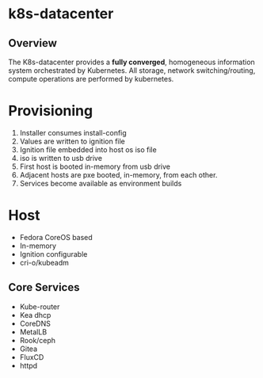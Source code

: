 # k8s-datacenter

## Overview

The K8s-datacenter provides a **fully converged**, homogeneous information system orchestrated by Kubernetes.
All storage, network switching/routing, compute operations are performed by kubernetes.


# Provisioning

1. Installer consumes install-config
2. Values are written to ignition file
3. Ignition file embedded into host os iso file
4. iso is written to usb drive
5. First host is booted in-memory from usb drive
6. Adjacent hosts are pxe booted, in-memory, from each other.
7. Services become available as environment builds


# Host

- Fedora CoreOS based 
- In-memory
- Ignition configurable
- cri-o/kubeadm


## Core Services

- Kube-router
- Kea dhcp
- CoreDNS 
- MetalLB
- Rook/ceph
- Gitea
- FluxCD
- httpd